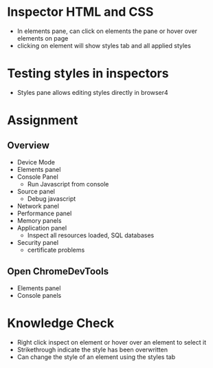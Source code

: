 # Inspector HTML and CSS
* In elements pane, can click on elements the pane or hover over elements on page
* clicking on element will show styles tab and all applied styles

# Testing styles in inspectors
* Styles pane allows editing styles directly in browser4

# Assignment
## Overview
* Device Mode
* Elements panel
* Console Panel
    * Run Javascript from console
* Source panel
    * Debug javascript
* Network panel
* Performance panel
* Memory panels
* Application panel
    * Inspect all resources loaded, SQL databases
* Security panel
    * certificate problems

## Open ChromeDevTools
* Elements panel
* Console panels

# Knowledge Check
* Right click inspect on element or hover over an element to select it
* Strikethrough indicate the style has been overwritten
* Can change the style of an element using the styles tab